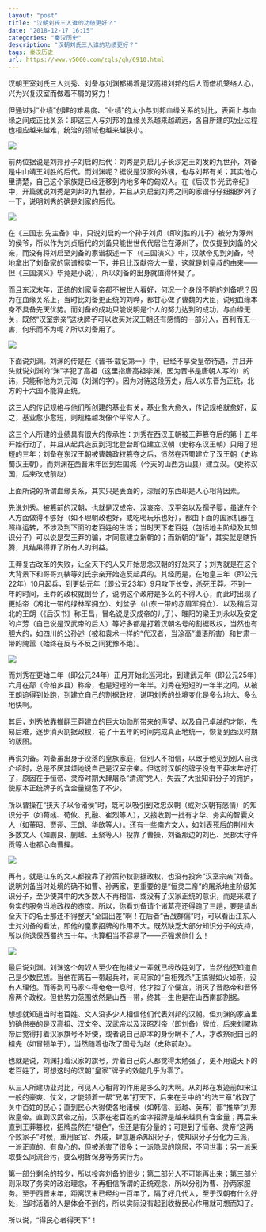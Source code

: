 ```yaml
---
layout: "post"
title: "汉朝刘氏三人谁的功绩更好？"
date: "2018-12-17 16:15"
categories: "秦汉历史"
description: "汉朝刘氏三人谁的功绩更好？"
tags: 秦汉历史
url: https://www.y5000.com/zgls/qh/6910.html
---
```






汉朝王室刘氏三人刘秀、刘备与刘渊都揭着是汉高祖刘邦的后人而借机笼络人心，兴为兴复汉室而做着不屑的努力！

但通过对“业绩”创建的难易度、“业绩”的大小与刘邦血缘关系的对比，表面上与血缘之间成正比关系：即这三人与刘邦的血缘关系越来越疏远，各自所建的功业过程也相应越来越难，统治的领域也越来越狭小。

![](https://img.y5000.com/uploads/allimg/161209/8-16120914152N21.jpg)

前两位据说是刘邦孙子刘启的后代：刘秀是刘启儿子长沙定王刘发的九世孙，刘备是中山靖王刘胜的后代。而刘渊呢？据说是汉家的外甥，也与刘邦有关；其实他心里清楚，自己这个家族是已经迁移到内地多年的匈奴人。在《后汉书·光武帝纪》中，开篇就说刘秀是刘邦的九世孙，并且从刘启到刘秀之间的家谱仔仔细细罗列了一下，说明刘秀的确是刘家的后代。

![](https://img.y5000.com/uploads/allimg/161209/8-161209141536295.jpg)

在《三国志·先主备》中，只说刘启的一个孙子刘贞（即刘胜的儿子）被分为涿州的侯爷，所以作为刘贞后代的刘备只能世世代代居住在涿州了，仅仅提到刘备的父亲，而没有将刘启至刘备的家谱叙述一下（《三国演义》中，汉献帝见到刘备，特地拿出了刘备家的家谱核实一下，并且比汉献帝大一辈，这就是刘皇叔的由来——但《三国演义》毕竟是小说），所以刘备的出身就值得怀疑了。

而且东汉末年，正统的刘家皇帝都不被世人看好，何况一个身份不明的刘备呢？因为在血缘关系上，当时比刘备更正统的刘晔，都甘心做了曹魏的大臣，说明血缘本身不具备先天优势。而刘备的成功只能说明是个人的努力达到的成功，与血缘无关，既然“汉室宗亲”这块牌子可以收买对汉王朝还有感情的一部分人，百利而无一害，何乐而不为呢？所以刘备用了。

![](https://img.y5000.com/uploads/allimg/161209/8-16120914154E48.jpg)

下面说刘渊。刘渊的传是在《晋书·载记第一》中，已经不享受皇帝待遇，并且开头就说刘渊的“渊”字犯了高祖（这里指唐高祖李渊，因为晋书是唐朝人写的）的讳，只能称他为刘元海（刘渊的字）。因为对待这段历史，后人以东晋为正统，北方的十六国不能算正统。

这三人的传记规格与他们所创建的基业有关，基业愈大愈久，传记规格就愈好，反之，基业愈小愈短，则规格越发像个平常人了。

这三个人所建的业绩具有很大的传承性：刘秀在西汉王朝被王莽篡夺后的第十五年开始行动了，并且从起兵造反到河北登台即位建立汉朝（史称东汉王朝）只用了短短的三年；刘备在东汉王朝被曹魏政权篡夺之后，愤然在西蜀建立了汉王朝（史称蜀汉王朝）。而刘渊在西晋末年回到左国城（今天的山西方山县）建立汉。（史称汉国，后来改成前赵）

上面所说的所谓血缘关系，其实只是表面的，深层的东西却是人心相背因素。

先说刘秀。被篡前的汉朝，也就是汉成帝、汉哀帝、汉平帝以及孺子婴，虽说在个人方面做得不够好（如不理朝政也好，或吃喝玩乐也好），都由下面的国家机器在照样运转，不涉及到下面的老百姓的生活；当时天下老百姓（包括地主阶级及其知识分子）可以说是受王莽的骗，才同意建立新朝的；而新朝的“新”，其实就是瞎折腾，其结果得罪了所有人的利益。

王莽复古改革的失败，让全天下的人又开始思念汉朝的好处来了；刘秀就是在这个大背景下和哥哥刘縯等刘氏宗亲开始造反起兵的。其经历是，在地皇三年（即公元22年）10月起兵，到更始元年（即公元23年）9月攻下长安，杀死王莽。不到一年的时间，王莽的政权就倒台了，说明这个政府是多么的不得人心，而此时出现了更始帝（湖北一带的绿林军拥立）、刘盆子（山东一带的赤眉军拥立）、以及稍后河北的王朗（《后汉书》称王昌，冒名说是汉成帝的儿子）、睢阳的梁王刘永以及安定的卢芳（自己说是汉武帝的后人）等好多都是打着汉朝名号的割据政权，当然也有胆大的，如四川的公孙述（被和袁术一样的“代汉者，当涂高”谶语所害）和甘肃一带的隗嚣（始终在反与不反之间犹豫不绝）。

![](https://img.y5000.com/uploads/allimg/161209/8-161209141559127.jpg)

而刘秀在更始二年（即公元24年）正月开始北巡河北，到建武元年（即公元25年）六月在鄗（今柏乡县）称帝，也是短短的一年半。刘秀在短短的一年半之间，从被王朗追得到处跑，到建立自己的割据政权，说明刘秀的处境变化是多么地大、多么地快啊。

其后，刘秀依靠推翻王莽建立的巨大功勋所带来的声望、以及自己卓越的才能，先易后难，逐步消灭割据政权，花了十五年的时间完成真正地统一，恢复到西汉时期的版图。

再说刘备。刘备虽出身于没落的皇族家庭，但别人不相信，以致于他见到别人自我介绍时，总是不厌其烦地说自己是汉室宗亲。但这时汉朝的牌子没有王莽末年好打了，原因在于恒帝、灵帝时期大肆屠杀“清流”党人，失去了大批知识分子的拥护，使原本正统牌子的含金量褪色了不少。

所以曹操在“挟天子以令诸侯”时，既可以吸引到效忠汉朝（或对汉朝有感情）的知识分子（如荀彧、荀攸、孔融、崔烈等人），又接收到一批有才华、务实的智囊文人（如董昭、贾诩、王朗、华歆等人）。还有一些南方文人，如刘表死后的荆州大多数文人（如蒯良、蒯越、王粲等人）投靠了曹操，刘备那边的刘巴、吴郡太守许贡等人也都心向曹操。

![](https://img.y5000.com/uploads/allimg/161209/8-16120914160L01.jpg)

再有，就是江东的文人都投靠了孙策孙权割据政权，也没有投奔“汉室宗亲”刘备。说明刘备当时处境的确不如曹、孙两家，更重要的是“恒灵二帝”的屠杀地主阶级知识分子，至少使其中的大多数人不再相信、或没有了汉家正统的意识，而是采取了务实的服务当地政权的态度。所以，你看刘备请个诸葛亮还得跑了三趟，要是请出全天下的名士那还不得整天“全国出差”啊！在后者“舌战群儒”时，可以看出江东人士对刘备的看法，即他的皇家招牌的作用不大。既然缺乏大部分知识分子的支持，所以他退保西蜀约五十年，也算相当不容易了——还强求他什么！

![](https://img.y5000.com/uploads/allimg/161209/8-161209141615252.jpg)

最后说刘渊。刘渊这个匈奴人至少在他祖父一辈就已经改姓刘了，当然他还知道自己是少数民族。当他在离石一带起兵时，司马家的“自相残杀”正搞得如火如荼，没有人理他。而等到司马家斗得奄奄一息时，他才捡了个便宜，消灭了晋愍帝和晋怀帝两个政权。但他势力范围依然是山西一带，终其一生也是在山西南部割据。

想想就知道当时老百姓、文人没多少人相信他们代表刘邦的汉朝。但刘渊的家庙里的确供奉的是汉高祖、汉文帝、汉武帝以及汉昭烈帝（即刘备）牌位，后来刘曜称帝后觉得打着汉家旗号不好使，或者说自己原本的身份瞒不了人，才改祭祀自己的祖先（如冒顿单于），当然随着也改了国号为赵（史称前赵）。

也就是说，刘渊打着汉家的旗号，弄着自己的人都觉得太勉强了，更不用说天下的老百姓了，可想这时的汉朝“皇家”牌子的效能几乎为零了。

从三人所建功业对比，可见人心相背的作用是多么的大啊。从刘邦在发迹前如宋江一般的豪爽、仗义，才能领着一帮“兄弟”打天下，后来在关中的“约法三章”收取了关中百姓的民心；直到民心大得使各地诸侯（如韩信、彭越、英布）都“推举”刘邦做皇帝。直到汉武帝之前，汉家在老百姓的金字招牌是越来越具有含金量；再后来直到王莽篡权，招牌虽然在“褪色”，但还是有分量的；可是到了恒帝、灵帝“这两个败家子”时候，重用宦官、外戚，肆意屠杀知识分子，使知识分子分化为三派，一派正直的、有良心的，但被杀害了很多；一派隐居的隐居，不问世事；另一派采取要么同流合污，要么明哲保身等务实行为。

第一部分剩余的较少，所以投奔刘备的很少；第二部分人不可能再出来；第三部分则采取了务实的政治理念，不再相信所谓的正统观念，所以分别为曹、孙两家服务。至于西晋末年，距离汉末已经约一百年了，隔了好几代人，至于汉朝有什么好处，当时活着的人是体会不到的，所以实际没有起到收拢民心作用就可想而知了。

所以说，“得民心者得天下”！
